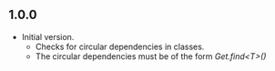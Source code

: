 ## 1.0.0

- Initial version.
    - Checks for circular dependencies in classes. 
    - The circular dependencies must be of the form *Get.find\<T\>()*

